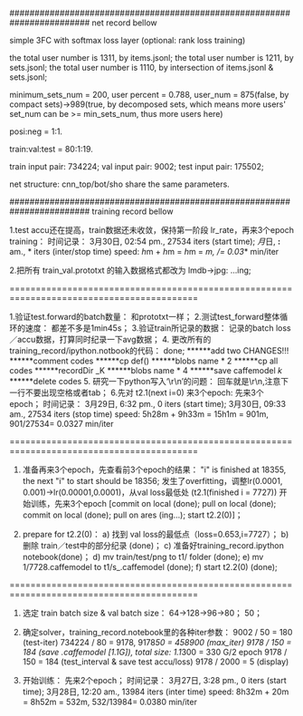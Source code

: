 ######################################################################## net record bellow

simple 3FC with softmax loss layer (optional: rank loss training)

the total user number is 1311, by items.jsonl;
the total user number is 1211, by sets.jsonl;
the total user number is 1110, by intersection of items.jsonl & sets.jsonl;

minimum_sets_num = 200, user percent = 0.788, user_num = 875(false, by compact sets)->989(true, by decomposed sets, which means more users' set_num can be >= min_sets_num, thus more users here)

posi:neg = 1:1.

train:val:test = 80:1:19.

train input pair: 734224;
val input pair: 9002;
test input pair: 175502;

net structure: cnn_top/bot/sho share the same parameters.

######################################################################## training record bellow

1.test accu还在提高，train数据还未收敛，保持第一阶段 lr_rate，再来3个epoch training：
	时间记录：
	3月30日, 02:54 pm., 27534 iters (start time); *月*日, **:** am., * iters (inter/stop time)
	speed: *h*m + *h*m = *h*m = *m, */*= 0.03** min/iter

2.把所有 train_val.prototxt 的输入数据格式都改为 lmdb->jpg:
	...ing;

==========================================================================================

1.验证test.forward的batch数量：
	和prototxt一样；
2.测试test_forward整体循环的速度：
	都差不多是1min45s；
3.验证train所记录的数据：
	记录的batch loss／accu数据，打算同时纪录一下avg数据；
4. 更改所有的training_record/ipython.notbook的代码：
	done;
	******add two CHANGES!!!
	******comment codes
	******cp def()
	******blobs name * 2
	******cp all codes
	******recordDir _K
	******blobs name * 4
	******save caffemodel _k_
	******delete codes
5. 研究一下python写入‘\r\n’的问题：
	回车就是\r\n,注意下一行不要出现空格或者tab；
6.先对 t2.1(next i=0) 来3个epoch:
	先来3个epoch；
    时间记录：
	3月29日, 6:32 pm., 0 iters (start time); 3月30日, 09:33 am., 27534 iters (stop time)
	speed: 5h28m + 9h33m = 15h1m = 901m, 901/27534= 0.0327 min/iter


==========================================================================================

1. 准备再来3个epoch，先查看前3个epoch的结果：
	"i" is finished at 18355, the next "i" to start should be 18356;
	发生了overfitting，调整lr(0.0001, 0.001)->lr(0.00001,0.0001)，从val loss最低处 (t2.1(finished i = 7727)) 开始训练，先来3个epoch [commit on local (done); pull on local (done); commit on local (done); pull on ares (ing...); start t2.2(0)]；

2. prepare for t2.2(0)：
	a) 找到 val loss的最低点（loss=0.653,i=7727）；
	b) 删除 train／test中的部分纪录 (done)；
	c) 准备好training_record.ipython notebook(done)；
	d)  mv train/test/png to t1/ folder (done);
	e) mv 1/7728.caffemodel to t1/s_.caffemodel (done);
	f) start t2.2(0) (done);

==========================================================================================

1. 选定 train batch size & val batch size：
	64->128->96->80；
	50；

2. 确定solver，training_record.notebook里的各种iter参数：
	9002 / 50 = 180 (test-iter)
	734224 / 80 = 9178, 9178*50 = 458900 (max_iter)
	9178 / 150 = 184 (save .caffemodel [1.1G]), total size: 1.1*300 = 330 G/2 epoch 
	9178 / 150 = 184 (test_interval & save test accu/loss)
	9178 / 2000 = 5 (display)

3. 开始训练：
	先来2个epoch；
    时间记录：
	3月27日, 3:28 pm., 0 iters (start time); 3月28日, 12:20 am., 13984 iters (inter time)
	speed: 8h32m + 20m = 8h52m = 532m, 532/13984= 0.0380 min/iter



